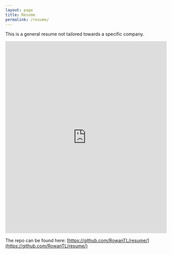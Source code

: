 ```yaml
---
layout: page
title: Resume
permalink: /resume/
---
```


This is a general resume not tailored towards a specific company.

<!-- <iframe -->
  <!-- src="https://raw.githubusercontent.com/RowanTL/resume/main/general-resume-skills/resume.pdf" -->
  <!-- width="100%" -->
  <!-- height="600px" -->
  <!-- style="border: none;"> -->
<!-- </iframe> -->

<iframe src="https://docs.google.com/gview?url=https://raw.githubusercontent.com/RowanTL/resume/main/general-resume-skills/resume.pdf&embedded=true" 
        style="width:100%; height:600px;" frameborder="0">
</iframe>

<!-- <embed src="https://raw.githubusercontent.com/RowanTL/resume/main/general-resume-skills/resume.pdf" type="application/pdf" width="100%" height="600px"> -->

The repo can be found here: [https://github.com/RowanTL/resume/](https://github.com/RowanTL/resume/)
